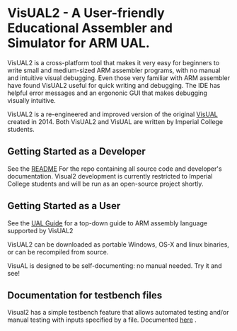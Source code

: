 ﻿# VisUAL2 - A User-friendly Educational Assembler and Simulator for ARM UAL.

 VisUAL2 is a cross-platform tool that makes it very easy for beginners to write small and medium-sized ARM assembler programs, with no manual and intuitive visual debugging. Even those very familiar with ARM assembler have found VisUAL2 useful for quick writing and debugging. The IDE has helpful error messages and an ergononic GUI that makes debugging visually intuitive.
 
 VisUAL2 is a re-engineered and improved version of the original [VisUAL](https://salmanarif.bitbucket.io/visual/) created in 2014. Both VisUAL2 and VisUAL are written by Imperial College students.


## Getting Started as a Developer

See the [README](https://github.com/ImperialCollegeLondon/Visual2/blob/master/README.md) For the repo containing all source code and developer's documentation. Visual2 development is currently restricted to Imperial College students and will be run as an open-source project shortly.


## Getting Started as a User

See the [UAL Guide](https://tomcl.github.io/visual2.github.io/guide.html#content) for a top-down guide to ARM assembly language supported by VisUAL2


VisUAL2 can be downloaded as portable Windows, OS-X and linux binaries, or can be recompiled from source.

VisuAL is designed to be self-documenting: no manual needed. Try it and see!

## Documentation for testbench files

Visual2 has a simple testbench feature that allows automated testing and/or manual testing with inputs specified by a file. Documented [here](testbench.md)
.


